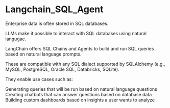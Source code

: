 # Langchain_SQL_Agent

Enterprise data is often stored in SQL databases.

LLMs make it possible to interact with SQL databases using natural langugae.

LangChain offers SQL Chains and Agents to build and run SQL queries based on natural language prompts.

These are compatible with any SQL dialect supported by SQLAlchemy (e.g., MySQL, PostgreSQL, Oracle SQL, Databricks, SQLite).

They enable use cases such as:

  Generating queries that will be run based on natural language questions
  Creating chatbots that can answer questions based on database data
  Building custom dashboards based on insights a user wants to analyze
